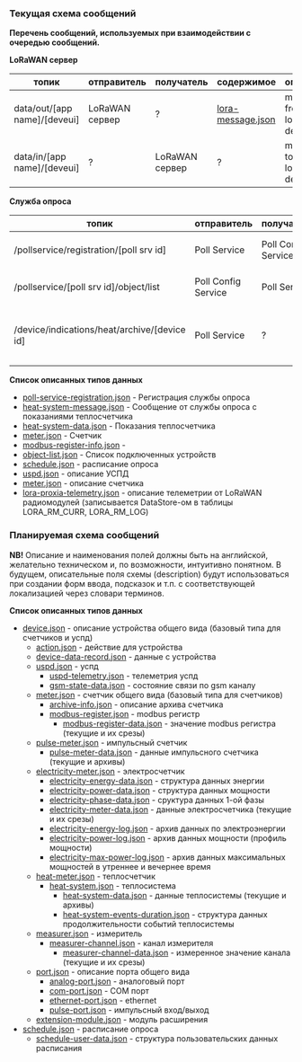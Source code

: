 
### Текущая схема сообщений


**Перечень сообщений, используемых при взаимодействии с очередью сообщений.**

**LoRaWAN сервер**

|топик|отправитель|получатель|содержимое|описание|
|-----|-----------|----------|----------|--------|
|data/out/[app name]/[deveui]|LoRaWAN сервер|?|[lora-message.json](https://sandbox.proxia.ru/jsonschemaviewer/?schema=https://sandbox.proxia.ru/schemas/v01/lora-message.json) |message from lorawan device|
|data/in/[app name]/[deveui]|?|LoRaWAN сервер|?|message to lorawan device|




**Служба опроса**

|топик|отправитель|получатель|содержимое|описание|
|-----|-----------|----------|----------|--------|
|/pollservice/registration/[poll srv id]|Poll Service|Poll Config Service|[poll-service-registration.json](https://sandbox.proxia.ru/jsonschemaviewer/?schema=https://sandbox.proxia.ru/schemas/v01/poll-service-registration.json)|Регистрация службы опроса|
|/pollservice/[poll srv id]/object/list|Poll Config Service|Poll Service|[object-list.json](https://sandbox.proxia.ru/jsonschemaviewer/?schema=https://sandbox.proxia.ru/schemas/v01/object-list.json) | Список подключенных устройств |
|/device/indications/heat/archive/[device id]|Poll Service|?|[heat-system-message.json](https://sandbox.proxia.ru/jsonschemaviewer/?schema=https://sandbox.proxia.ru/schemas/v01/heat-system-message.json)|Сообщение от службы опроса с показаниями теплосчетчика|


**Список описанных типов данных**

 - [poll-service-registration.json](https://sandbox.proxia.ru/jsonschemaviewer/?schema=https://sandbox.proxia.ru/schemas/v01/poll-service-registration.json) - Регистрация службы опроса
 - [heat-system-message.json](https://sandbox.proxia.ru/jsonschemaviewer/?schema=https://sandbox.proxia.ru/schemas/v01/heat-system-message.json) - Сообщение от службы опроса с показаниями теплосчетчика
 - [heat-system-data.json](https://sandbox.proxia.ru/jsonschemaviewer/?schema=https://sandbox.proxia.ru/schemas/v01/heat-system-data.json) - Показания теплосчетчика
 - [meter.json](https://sandbox.proxia.ru/jsonschemaviewer/?schema=https://sandbox.proxia.ru/schemas/v01/meter.json) - Счетчик
 - [modbus-register-info.json](https://sandbox.proxia.ru/jsonschemaviewer/?schema=https://sandbox.proxia.ru/schemas/v01/modbus-register-info.json) - 
 - [object-list.json](https://sandbox.proxia.ru/jsonschemaviewer/?schema=https://sandbox.proxia.ru/schemas/v01/object-list.json) - Список подключенных устройств
 - [schedule.json](https://sandbox.proxia.ru/jsonschemaviewer/?schema=https://sandbox.proxia.ru/schemas/v01/schedule.json) - расписание опроса
 - [uspd.json](https://sandbox.proxia.ru/jsonschemaviewer/?schema=https://sandbox.proxia.ru/schemas/v01/uspd.json) - описание УСПД
 - [meter.json](https://sandbox.proxia.ru/jsonschemaviewer/?schema=https://sandbox.proxia.ru/schemas/v01/meter.json) - описание счетчика
 - [lora-proxia-telemetry.json](https://sandbox.proxia.ru/jsonschemaviewer/?schema=https://sandbox.proxia.ru/schemas/v01/lora-proxia-telemetry.json) - описание телеметрии от LoRaWAN радиомодулей (записывается DataStore-ом в таблицы LORA_RM_CURR, LORA_RM_LOG)


 ### Планируемая схема сообщений

**NB!** Описание и наименования полей должны быть на английской, желательно техническом и, по возможности, интуитивно понятном. В будущем, описательные поля схемы (description) будут использоваться при создании форм ввода, подсказок и т.п. с соответствующей локализацией через словари терминов.

**Список описанных типов данных**

* [device.json](https://sandbox.proxia.ru/jsonschemaviewer/?schema=https://sandbox.proxia.ru/schemas/v02/device.json) - описание устройства общего вида (базовый типа для счетчиков и успд)
  * [action.json](https://sandbox.proxia.ru/jsonschemaviewer/?schema=https://sandbox.proxia.ru/schemas/v02/action.json) - действие для устройства
  * [device-data-record.json](https://sandbox.proxia.ru/jsonschemaviewer/?schema=https://sandbox.proxia.ru/schemas/v02/device-data-record.json) - данные с устройства
  * [uspd.json](https://sandbox.proxia.ru/jsonschemaviewer/?schema=https://sandbox.proxia.ru/schemas/v02/uspd.json) - успд
     * [uspd-telemetry.json](https://sandbox.proxia.ru/jsonschemaviewer/?schema=https://sandbox.proxia.ru/schemas/v02/uspd-telemetry.json) - телеметрия успд
     * [gsm-state-data.json](https://sandbox.proxia.ru/jsonschemaviewer/?schema=https://sandbox.proxia.ru/schemas/v02/gsm-state-data.json) - состояние связи по gsm каналу
  * [meter.json](https://sandbox.proxia.ru/jsonschemaviewer/?schema=https://sandbox.proxia.ru/schemas/v02/meter.json) - счетчик общего вида (базовый типа для счетчиков)
     * [archive-info.json](https://sandbox.proxia.ru/jsonschemaviewer/?schema=https://sandbox.proxia.ru/schemas/v02/archive-info.json) - описание архива счетчика
     * [modbus-register.json](https://sandbox.proxia.ru/jsonschemaviewer/?schema=https://sandbox.proxia.ru/schemas/v02/modbus-register.json) - modbus регистр
         * [modbus-register-data.json](https://sandbox.proxia.ru/jsonschemaviewer/?schema=https://sandbox.proxia.ru/schemas/v02/modbus-register-data.json) - значение modbus регистра (текущие и их срезы)
  * [pulse-meter.json](https://sandbox.proxia.ru/jsonschemaviewer/?schema=https://sandbox.proxia.ru/schemas/v02/pulse-meter.json) - импульсный счетчик
     * [pulse-meter-data.json](https://sandbox.proxia.ru/jsonschemaviewer/?schema=https://sandbox.proxia.ru/schemas/v02/pulse-meter-data.json) - данные импульсного счетчика (текущие и архивы)
  * [electricity-meter.json](https://sandbox.proxia.ru/jsonschemaviewer/?schema=https://sandbox.proxia.ru/schemas/v02/electricity-meter.json) - электросчетчик
     * [electricity-energy-data.json](https://sandbox.proxia.ru/jsonschemaviewer/?schema=https://sandbox.proxia.ru/schemas/v02/electricity-energy-data.json) - структура данных энергии
     * [electricity-power-data.json](https://sandbox.proxia.ru/jsonschemaviewer/?schema=https://sandbox.proxia.ru/schemas/v02/electricity-power-data.json) - структура данных мощности
     * [electricity-phase-data.json](https://sandbox.proxia.ru/jsonschemaviewer/?schema=https://sandbox.proxia.ru/schemas/v02/electricity-phase-data.json) - сруктура данных 1-ой фазы
     * [electricity-meter-data.json](https://sandbox.proxia.ru/jsonschemaviewer/?schema=https://sandbox.proxia.ru/schemas/v02/electricity-meter-data.json) - данные электросчетчика (текущие и их срезы)
     * [electricity-energy-log.json](https://sandbox.proxia.ru/jsonschemaviewer/?schema=https://sandbox.proxia.ru/schemas/v02/electricity-energy-log.json) - архив данных по электроэнергии
     * [electricity-power-log.json](https://sandbox.proxia.ru/jsonschemaviewer/?schema=https://sandbox.proxia.ru/schemas/v02/electricity-power-log.json) - архив данных мощности (профиль мощности)
     * [electricity-max-power-log.json](https://sandbox.proxia.ru/jsonschemaviewer/?schema=https://sandbox.proxia.ru/schemas/v02/electricity-max-power-log.json) - архив данных максимальных мощностей в утреннее и вечернее время
  * [heat-meter.json](https://sandbox.proxia.ru/jsonschemaviewer/?schema=https://sandbox.proxia.ru/schemas/v02/heat-meter.json) - теплосчетчик
     * [heat-system.json](https://sandbox.proxia.ru/jsonschemaviewer/?schema=https://sandbox.proxia.ru/schemas/v02/heat-system.json) - теплосистема 
         * [heat-system-data.json](https://sandbox.proxia.ru/jsonschemaviewer/?schema=https://sandbox.proxia.ru/schemas/v02/heat-system-data.json) - данные теплосистемы (текущие и архивы)
         * [heat-system-events-duration.json](https://sandbox.proxia.ru/jsonschemaviewer/?schema=https://sandbox.proxia.ru/schemas/v02/heat-system-events-duration.json) - структура данных продолжительности событий теплосистемы
  * [measurer.json](https://sandbox.proxia.ru/jsonschemaviewer/?schema=https://sandbox.proxia.ru/schemas/v02/measurer.json) - измеритель
     * [measurer-channel.json](https://sandbox.proxia.ru/jsonschemaviewer/?schema=https://sandbox.proxia.ru/schemas/v02/measurer-channel.json) - канал измерителя
         * [measurer-channel-data.json](https://sandbox.proxia.ru/jsonschemaviewer/?schema=https://sandbox.proxia.ru/schemas/v02/measurer-channel-data.json) - измеренное значение канала (текущие и их срезы)
  * [port.json](https://sandbox.proxia.ru/jsonschemaviewer/?schema=https://sandbox.proxia.ru/schemas/v02/port.json) - описание порта общего вида
     * [analog-port.json](https://sandbox.proxia.ru/jsonschemaviewer/?schema=https://sandbox.proxia.ru/schemas/v02/analog-port.json) - аналоговый порт
     * [com-port.json](https://sandbox.proxia.ru/jsonschemaviewer/?schema=https://sandbox.proxia.ru/schemas/v02/com-port.json) - COM порт
     * [ethernet-port.json](https://sandbox.proxia.ru/jsonschemaviewer/?schema=https://sandbox.proxia.ru/schemas/v02/ethernet-port.json) - ethernet
     * [pulse-port.json](https://sandbox.proxia.ru/jsonschemaviewer/?schema=https://sandbox.proxia.ru/schemas/v02/pulse-port.json) - импульсный вход/выход
  * [extension-module.json](https://sandbox.proxia.ru/jsonschemaviewer/?schema=https://sandbox.proxia.ru/schemas/v02/extension-module.json) - модуль расширения
* [schedule.json](https://sandbox.proxia.ru/jsonschemaviewer/?schema=https://sandbox.proxia.ru/schemas/v02/schedule.json) - расписание опроса
  * [schedule-user-data.json](https://sandbox.proxia.ru/jsonschemaviewer/?schema=https://sandbox.proxia.ru/schemas/v02/schedule-user-data.json) - структура пользовательских данных расписания 
